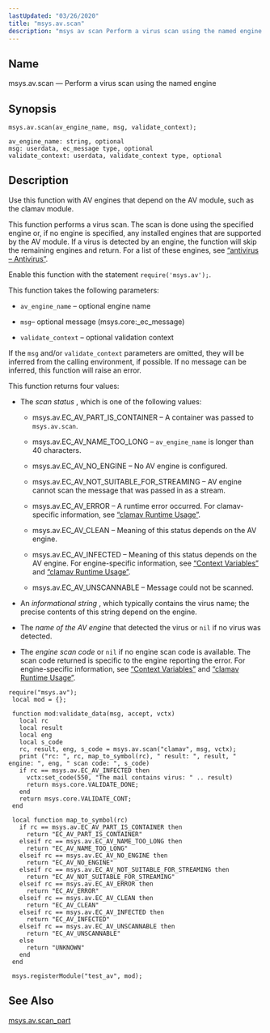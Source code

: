 ```yaml
---
lastUpdated: "03/26/2020"
title: "msys.av.scan"
description: "msys av scan Perform a virus scan using the named engine msys av scan av engine name msg validate context Use this function with AV engines that depend on the AV module such as the clamav module This function performs a virus scan The scan is done using the specified..."
---
```


<a name="lua.ref.msys.av.scan"></a> 
## Name

msys.av.scan — Perform a virus scan using the named engine

<a name="idp17444000"></a> 
## Synopsis

`msys.av.scan(av_engine_name, msg, validate_context);`

```
av_engine_name: string, optional
msg: userdata, ec_message type, optional
validate_context: userdata, validate_context type, optional
```
<a name="idp17447120"></a> 
## Description

Use this function with AV engines that depend on the AV module, such as the clamav module.

This function performs a virus scan. The scan is done using the specified engine or, if no engine is specified, any installed engines that are supported by the AV module. If a virus is detected by an engine, the function will skip the remaining engines and return. For a list of these engines, see [“antivirus – Antivirus”](/momentum/4/modules/4-antivirus).

Enable this function with the statement `require('msys.av');`.

This function takes the following parameters:

*   `av_engine_name` – optional engine name

*   `msg`– optional message (msys.core:_ec_message)

*   `validate_context` – optional validation context

If the `msg` and/or `validate_context` parameters are omitted, they will be inferred from the calling environment, if possible. If no message can be inferred, this function will raise an error.

This function returns four values:

*   The *scan status* , which is one of the following values:

    *   msys.av.EC_AV_PART_IS_CONTAINER – A container was passed to `msys.av.scan`.

    *   msys.av.EC_AV_NAME_TOO_LONG – `av_engine_name` is longer than 40 characters.

    *   msys.av.EC_AV_NO_ENGINE – No AV engine is configured.

    *   msys.av.EC_AV_NOT_SUITABLE_FOR_STREAMING – AV engine cannot scan the message that was passed in as a stream.

    *   msys.av.EC_AV_ERROR – A runtime error occurred. For clamav-specific information, see [“clamav Runtime Usage”](/momentum/4/modules/clamav#modules.clamav.runtime).

    *   msys.av.EC_AV_CLEAN – Meaning of this status depends on the AV engine.

    *   msys.av.EC_AV_INFECTED – Meaning of this status depends on the AV engine. For engine-specific information, see [“Context Variables”](/momentum/4/modules/csapi#modules.csapi.context.variables) and [“clamav Runtime Usage”](/momentum/4/modules/clamav#modules.clamav.runtime).

    *   msys.av.EC_AV_UNSCANNABLE – Message could not be scanned.

*   An *informational string* , which typically contains the virus name; the precise contents of this string depend on the engine.

*   The *name of the AV engine*                  that detected the virus or `nil` if no virus was detected.

*   The *engine scan code*           or `nil` if no engine scan code is available. The scan code returned is specific to the engine reporting the error. For engine-specific information, see [“Context Variables”](/momentum/4/modules/csapi#modules.csapi.context.variables) and [“clamav Runtime Usage”](/momentum/4/modules/clamav#modules.clamav.runtime).

<a name="lua.ref.msys.av.scan.example"></a> 


```
require("msys.av");
 local mod = {};

 function mod:validate_data(msg, accept, vctx)
   local rc
   local result
   local eng
   local s_code
   rc, result, eng, s_code = msys.av.scan("clamav", msg, vctx);
   print ("rc: ", rc, map_to_symbol(rc), " result: ", result, " engine: ", eng, " scan code: ", s_code)
   if rc == msys.av.EC_AV_INFECTED then
     vctx:set_code(550, "The mail contains virus: " .. result)
     return msys.core.VALIDATE_DONE;
   end
   return msys.core.VALIDATE_CONT;
 end

 local function map_to_symbol(rc)
   if rc == msys.av.EC_AV_PART_IS_CONTAINER then
     return "EC_AV_PART_IS_CONTAINER"
   elseif rc == msys.av.EC_AV_NAME_TOO_LONG then
     return "EC_AV_NAME_TOO_LONG"
   elseif rc == msys.av.EC_AV_NO_ENGINE then
     return "EC_AV_NO_ENGINE"
   elseif rc == msys.av.EC_AV_NOT_SUITABLE_FOR_STREAMING then
     return "EC_AV_NOT_SUITABLE_FOR_STREAMING"
   elseif rc == msys.av.EC_AV_ERROR then
     return "EC_AV_ERROR"
   elseif rc == msys.av.EC_AV_CLEAN then
     return "EC_AV_CLEAN"
   elseif rc == msys.av.EC_AV_INFECTED then
     return "EC_AV_INFECTED"
   elseif rc == msys.av.EC_AV_UNSCANNABLE then
     return "EC_AV_UNSCANNABLE"
   else
     return "UNKNOWN"
   end
 end

 msys.registerModule("test_av", mod);
```

<a name="idp17481440"></a> 
## See Also

[msys.av.scan_part](/momentum/4/lua/ref-msys-av-scan-part)